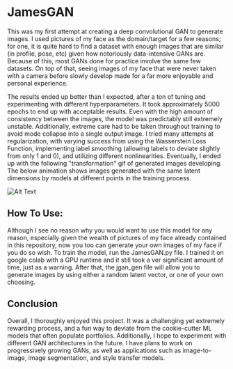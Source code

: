# JamesGAN
This was my first attempt at creating a deep convolutional GAN to generate images. I used pictures of my face as the domain/target for a few reasons; for one, it is 
quite hard to find a dataset with enough images that are similar (in profile, pose, etc) given how notoriously data-intensive GANs are. Because of this, most GANs done for practice 
involve the same few datasets. On top of that, seeing images of my face that were never taken with a camera before slowly develop made for a far more enjoyable and 
personal experience. 

The results ended up better than I expected, after a ton of tuning and experimenting with different hyperparameters. It took approximately 5000 epochs to end up with 
acceptable results. Even with the high amount of consistency between the images, the model was predictably still extremely unstable. Additionally, extreme care had to be taken throughout 
training to avoid mode collapse into a single output image. I tried many attempts at regularization, with varying success from using the Wasserstein Loss Function, implementing label 
smoothing (allowing labels to deviate slightly from only 1 and 0), and utilizing different nonlinearities. Eventually, I ended up with the following "transformation" gif of 
generated images developing. The below animation shows images generated with the same latent dimensions by models at different points in the training process. 

![Alt Text](progressgif.gif)

## How To Use:
Although I see no reason why you would want to use this model for any reason, especially given the wealth of pictures of my face already contained in this repository, now you too can generate your own images of my face if you do so wish. To train the model, run the JamesGAN.py file. I trained it on google colab with a GPU runtime and it still took
a ver significant amount of time, just as a warning. After that, the jgan_gen file will allow you to generate images by using either a random latent vector, or one of your own choosing. 

## Conclusion

Overall, I thoroughly enjoyed this project. It was a challenging yet extremely rewarding process, and a fun way to deviate from the cookie-cutter ML models that often populate portfolios. Additionally, I hope to experiment with different GAN architectures in the future. I have plans to work on progressively growing
GANs, as well as applications such as image-to-image, image segmentation, and style transfer models. 
